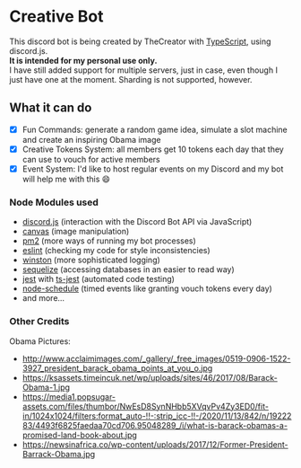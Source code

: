 # Creative Bot

This discord bot is being created by TheCreator with [TypeScript](https://www.typescriptlang.org/), using discord.js.\
**It is intended for my personal use only.**\
I have still added support for multiple servers, just in case, even though I just have one at the moment. Sharding is not supported, however.

## What it can do
- [x] Fun Commands: generate a random game idea, simulate a slot machine and create an inspiring Obama image
- [x] Creative Tokens System: all members get 10 tokens each day that they can use to vouch for active members
- [x] Event System: I'd like to host regular events on my Discord and my bot will help me with this :smile:

### Node Modules used
- [discord.js](https://discord.js.org/#/) (interaction with the Discord Bot API via JavaScript)
- [canvas](https://nodecanvas.paradoxnotion.com/documentation/) (image manipulation)
- [pm2](https://pm2.keymetrics.io/docs/usage/quick-start/) (more ways of running my bot processes)
- [eslint](https://eslint.org/docs/user-guide/getting-started) (checking my code for style inconsistencies)
- [winston](https://github.com/winstonjs/winston) (more sophisticated logging)
- [sequelize](https://sequelize.org/master/) (accessing databases in an easier to read way)
- [jest](https://jestjs.io/) with [ts-jest](https://www.npmjs.com/package/ts-jest) (automated code testing)
- [node-schedule](https://www.npmjs.com/package/node-schedule) (timed events like granting vouch tokens every day)
- and more...

### Other Credits
Obama Pictures:
- http://www.acclaimimages.com/_gallery/_free_images/0519-0906-1522-3927_president_barack_obama_points_at_you_o.jpg
- https://ksassets.timeincuk.net/wp/uploads/sites/46/2017/08/Barack-Obama-1.jpg
- https://media1.popsugar-assets.com/files/thumbor/NwEsD8SynNHbb5XVqvPv4Zy3ED0/fit-in/1024x1024/filters:format_auto-!!-:strip_icc-!!-/2020/11/13/842/n/1922283/4493f6825faedaa70cd706.95048289_/i/what-is-barack-obamas-a-promised-land-book-about.jpg
- https://newsinafrica.co/wp-content/uploads/2017/12/Former-President-Barrack-Obama.jpg
